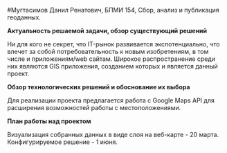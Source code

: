 #Мугтасимов Данил Ренатович, БПМИ 154, Сбор, анализ и публикация геоданных.

**Актуальность решаемой задачи, обзор существующий решений**

Ни для кого не секрет, что IT-рынок развивается экспотенциально, что влечет за собой потребовательность к новым изобретениям, в том числе и приложениям/web сайтам. Широкое распространение среди них являются GIS приложения, созданием которых и является данный проект.

**Обзор технологических решений и обоснование их выбора**

Для реализации проекта предлагается работа с Google Maps API для расширения возможностей работы с местоположениями.

**План работы над проектом**

Визуализация собранных данных в виде слоя на веб-карте - 20 марта.
Конфигурируемое решение - 1 июня.
